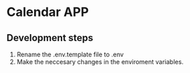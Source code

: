 # Calendar APP

## Development steps

1. Rename the .env.template file to .env
2. Make the neccesary changes in the enviroment variables.
